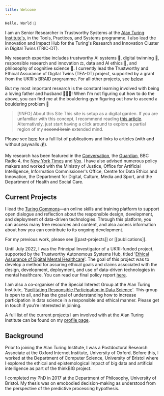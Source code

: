 ```yaml
---
title: Welcome
---
```


``` bash
Hello, World 👋
```

I am an Senior Researcher in Trustworthy Systems at the [Alan Turing Institute's](https://www.turing.ac.uk/people/researchers/christopher-burr), in the Tools, Practices, and Systems programme. I also lead the Innovation and Impact Hub for the Turing's Research and Innovation Cluster in Digital Twins (TRIC-DT).

My research expertise includes trustworthy AI systems 🤝, digital twinning 🔁, responsible research and innovation ⚖️, data and AI ethics 🤖, and philosophy of cognitive science 🧠. I currently lead the Trustworthy and Ethical Assurance of Digital Twins (TEA-DT) project, supported by a grant from the UKRI's BRAID programme. For all other projects, see [below](#current-projects)

But my most important research is the constant learning involved with being a loving father and husband 👨‍👩‍👧! When I'm not figuring out how to do the above, you can find me at the bouldering gym figuring out how to ascend a bouldering problem 🧗

> [!INFO] About this Site
> This site is setup as a digital garden. If you are unfamiliar with this concept, I recommend reading [this article](https://maggieappleton.com/garden-history). Alternatively, just start having a click around to explore a partial region of my ~~second brain~~ extended mind.

Please see [here](https://chrisdburr.github.io/publications) for a full list of publications and links to articles (with and without paywalls 💰).

My research has been featured in the [Conversation](https://theconversation.com/charities-are-contributing-to-growing-mistrust-of-mental-health-text-support-heres-why-179056), the [Guardian](https://www.theguardian.com/society/2022/feb/19/mental-health-helpline-funded-by-royals-shared-users-conversations), BBC Radio 4, the [New York Times](https://www.nytimes.com/2019/08/30/technology/facebook-instagram-threads.html) and [Vox](https://www.vox.com/science-and-health/2018/11/28/18102745/cellphone-distraction-brain-health-screens-kids). I have also advised numerous policy makers and worked with the Ministry of Justice, Office for Artificial Intelligence, Information Commissioner's Office, Centre for Data Ethics and Innovation, the Department for Digital, Culture, Media and Sport, and the Department of Health and Social Care.

## Current Projects

I lead the [Turing Commons](https://alan-turing-institute.github.io/turing-commons)—an online skills and training platform to support open dialogue and reflection about the responsible design, development, and deployment of data-driven technologies. Through this platform, you can access many free resources and content, and also access information about how you can contribute to its ongoing development.

For my previous work, please see [[past-projects]] or [[publications]].

Until July 2022, I was the Principal Investigator of a UKRI-funded project, supported by the Trustworthy Autonomous Systems Hub, titled '[Ethical Assurance of Digital Mental Healthcare](https://www.turing.ac.uk/research/research-projects/ethical-assurance-digital-mental-healthcare)'. The goal of this project was to develop a method for assuring ethical goals and claims associated with the design, development, deployment, and use of data-driven technologies in mental healthcare. You can read our final policy report [here](https://alan-turing-institute.github.io/trustworthy-assurance).

I am also a co-organiser of the Special Interest Group at the Alan Turing Institute, '[Facilitating Responsible Participation in Data Science](https://www.turing.ac.uk/research/interest-groups/facilitating-responsible-participation-data-science)'. This group is open to all, and has the goal of understanding how to increase participation in data science in a responsible and ethical manner. Please get in touch if you're interested in joining.

A full list of the current projects I am involved with at the Alan Turing Institute can be found on my [profile page](https://www.turing.ac.uk/people/researchers/christopher-burr).

## Background

Prior to joining the Alan Turing Institute, I was a Postdoctoral Research Associate at the Oxford Internet Institute, University of Oxford. Before this, I worked at the Department of Computer Science, University of Bristol where I explored the ethical and epistemological impact of big data and artificial intelligence as part of the thinkBIG project.

I completed my PhD in 2017 at the Department of Philosophy, University of Bristol. My thesis was on emobodied decision-making as understood from the perspective of the predictive processing hypothesis.

